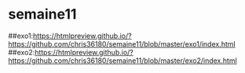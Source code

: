 # semaine11
##exo1:https://htmlpreview.github.io/?https://github.com/chris36180/semaine11/blob/master/exo1/index.html
##exo2:https://htmlpreview.github.io/?https://github.com/chris36180/semaine11/blob/master/exo2/index.html
